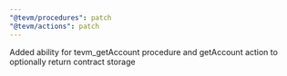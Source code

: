 ```yaml
---
"@tevm/procedures": patch
"@tevm/actions": patch
---
```


Added ability for tevm_getAccount procedure and getAccount action to optionally return contract storage
